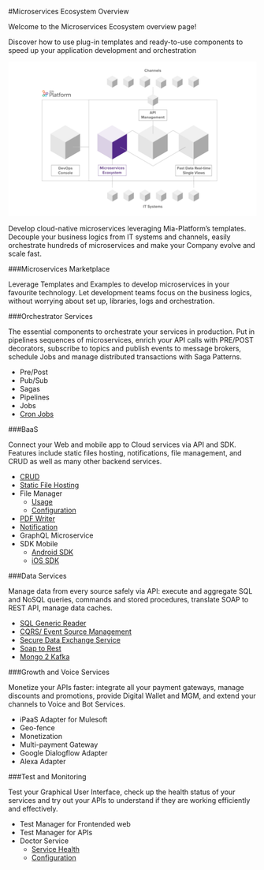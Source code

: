 #Microservices Ecosystem Overview


Welcome to the Microservices Ecosystem overview page!

Discover how to use plug-in templates and ready-to-use components to speed up your application development and orchestration


![image alt text](img/microservices_ecosystem.png)

Develop cloud-native microservices leveraging Mia-Platform’s templates. Decouple your business logics from IT systems and channels, easily orchestrate hundreds of microservices and make
your Company evolve and scale fast.


###Microservices Marketplace

Leverage Templates and Examples to develop microservices in your favourite technology. Let development teams focus on the business logics, without worrying about set up, libraries, logs and orchestration.


###Orchestrator Services

The essential components to orchestrate your services in production. Put in pipelines sequences of microservices, enrich your API
calls with PRE/POST decorators, subscribe to topics and publish events to message brokers, schedule Jobs and manage distributed transactions with Saga Patterns.

* Pre/Post
* Pub/Sub
* Sagas
* Pipelines
* Jobs
* [Cron Jobs](cron.md)


###BaaS

Connect your Web and mobile app to Cloud services via API and SDK.
Features include static files hosting, notifications, file management, and CRUD as well as many other backend services.

* [CRUD](crud-service.md)
* [Static File Hosting](static-file-service.md) 
* File Manager
    * [Usage](files-service/usage.md)
    * [Configuration](files-service/usage.md)
* [PDF Writer](pdf-service.md)
* [Notification](notifications-manager.md)
* GraphQL Microservice
* SDK Mobile
    * [Android SDK](sdk_android.md)
    * [iOS SDK](sdk_ios.md)


###Data Services 

Manage data from every source safely via API: execute and aggregate SQL
and NoSQL queries, commands and stored procedures, translate SOAP to REST API, manage data caches.

* [SQL Generic Reader](sql-reader.md)
* [CQRS/ Event Source Management](event-source-management.md)
* [Secure Data Exchange Service](secure-data-exchange-service.md)
* [Soap to Rest](soap-to-rest.md)
* [Mongo 2 Kafka](mongo2kafka.md)


###Growth and Voice Services

Monetize your APIs faster: integrate all your payment gateways, manage discounts and promotions, provide Digital Wallet and MGM, and extend your channels to Voice and Bot Services.

* iPaaS Adapter for Mulesoft
* Geo-fence
* Monetization
* Multi-payment Gateway
* Google Dialogflow Adapter
* Alexa Adapter


###Test and Monitoring 

Test your Graphical User Interface, check up the health status of your services and try out your APIs to understand if they are working efficiently and effectively.

* Test Manager for Frontended web
* Test Manager for APIs
* Doctor Service
    * [Service Health](doctor-service/services_status.md)
    * [Configuration](doctor-service/configure_doctor_service.md)


